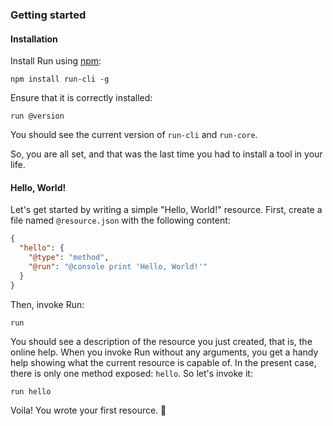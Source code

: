### Getting started

#### Installation

Install Run using [npm](https://www.npmjs.com/):

```shell
npm install run-cli -g
```

Ensure that it is correctly installed:

```shell
run @version
```

You should see the current version of `run-cli` and `run-core`.

So, you are all set, and that was the last time you had to install a tool in your life.

#### Hello, World!

Let's get started by writing a simple "Hello, World!" resource. First, create a file named `@resource.json` with the following content:

```json
{
  "hello": {
    "@type": "method",
    "@run": "@console print 'Hello, World!'"
  }
}
```

Then, invoke Run:

```shell
run
```

You should see a description of the resource you just created, that is, the online help. When you invoke Run without any arguments, you get a handy help showing what the current resource is capable of. In the present case, there is only one method exposed: `hello`. So let's invoke it:

```shell
run hello
```

Voila! You wrote your first resource. 🎉
